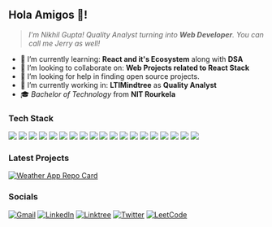 <!-- ##  Github Stats ⚡

<a href="#">![Top Langs](https://github-readme-stats.vercel.app/api/top-langs/?username=nigupta29&layout=compact&theme=swift&count_private=true&hide_border=true)</a>

<a href="#">![Github stats](https://github-readme-stats.vercel.app/api?username=nigupta29&theme=swift&count_private=true&hide_border=true&line_height=20)</a> -->
<!--
**nigupta29/nigupta29** is a ✨ _special_ ✨ repository because its `README.md` (this file) appears on your GitHub profile.

Here are some ideas to get you started:

- 🤔 I’m looking for help with ...
- 💬 Ask me about ...
- 😄 Pronouns: ...
-->

## Hola Amigos 👋!

> _I'm Nikhil Gupta! Quality Analyst turning into **Web Developer**. You can call me Jerry as well!_

- 🌱 I’m currently learning: **React and it's Ecosystem** along with **DSA**
- 👯 I’m looking to collaborate on: **Web Projects related to React Stack**
- 🤔 I’m looking for help in finding open source projects.
- 🔭 I’m currently working in: **LTIMindtree** as **Quality Analyst**
- 🎓 _Bachelor of Technology_ from **NIT Rourkela**

### Tech Stack

<div class="w-2-of-12-large w-4-of-12-mid w-12-of-12-small">
  <img src="https://skillicons.dev/icons?i=java" />
  <img src="https://skillicons.dev/icons?i=py" />
  <img src="https://skillicons.dev/icons?i=html" />
  <img src="https://skillicons.dev/icons?i=css" />
  <img src="https://skillicons.dev/icons?i=javascript" />
  <img src="https://skillicons.dev/icons?i=bootstrap" />
  <img src="https://skillicons.dev/icons?i=tailwind" />
  <img src="https://skillicons.dev/icons?i=react" />
  <img src="https://skillicons.dev/icons?i=nodejs" />
  <img src="https://skillicons.dev/icons?i=express" />
  <img src="https://skillicons.dev/icons?i=selenium" />
  <img src="https://skillicons.dev/icons?i=mongodb" />
  <img src="https://skillicons.dev/icons?i=mysql" />
  <img src="https://skillicons.dev/icons?i=figma" />
  <img src="https://skillicons.dev/icons?i=git" />
  <img src="https://skillicons.dev/icons?i=github" />
  <img src="https://skillicons.dev/icons?i=eclipse" />
  <img src="https://skillicons.dev/icons?i=vscode" />
  <img src="https://skillicons.dev/icons?i=postman" />
</div>

### Latest Projects

[![Weather App Repo Card](https://github-readme-stats.vercel.app/api/pin/?username=nigupta29&repo=weather-app&theme=swift)](https://github.com/nigupta29/weather-app)

### Socials

[![Gmail](https://img.shields.io/badge/Gmail-D14836?style=for-the-badge&logo=gmail&logoColor=white)](mailto:nikhil.gupts5667@gmail.com?subject=connect%20with%20Nikhil%20Gupta)
[![LinkedIn](https://img.shields.io/badge/linkedin-%230077B5.svg?style=for-the-badge&logo=linkedin&logoColor=white)](https://in.linkedin.com/in/nigupta29)
[![Linktree](https://img.shields.io/badge/linktree-1de9b6?style=for-the-badge&logo=linktree&logoColor=white)](https://linktr.ee/code_with_jerry)
[![Twitter](https://img.shields.io/badge/Twitter-%231DA1F2.svg?style=for-the-badge&logo=Twitter&logoColor=white)](https://twitter.com/code_with_jerry)
[![LeetCode](https://img.shields.io/badge/LeetCode-000000?style=for-the-badge&logo=LeetCode&logoColor=#d16c06)](https://leetcode.com/nigupta29/)
